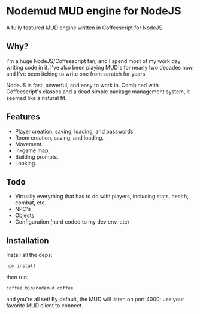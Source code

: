 Nodemud MUD engine for NodeJS
=============================
A fully featured MUD engine written in Coffeescript for NodeJS.

## Why?

I'm a huge NodeJS/Coffeescript fan, and I spend most of my work day writing code in it. I've also been playing
MUD's for nearly two decades now, and I've been itching to write one from scratch for years.

NodeJS is fast, powerful, and easy to work in. Combined with Coffeescript's classes and a dead simple
package management system, it seemed like a natural fit.

## Features

- Player creation, saving, loading, and passwords.
- Room creation, saving, and loading.
- Movement.
- In-game map.
- Building prompts.
- Looking.

## Todo

- Virtually everything that has to do with players, including stats, health, combat, etc.
- NPC's
- Objects
- ~~Configuration (hard coded to my dev env, etc)~~

## Installation

Install all the deps:

`npm install`

then run:

`coffee bin/nodemud.coffee`

and you're all set! By default, the MUD will listen on port 4000; use your favorite MUD client to connect.
